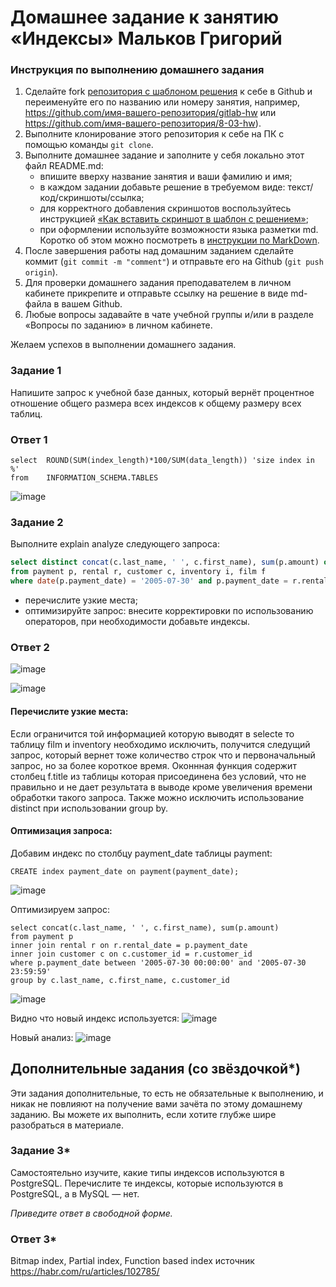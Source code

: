 # Домашнее задание к занятию «Индексы» Мальков Григорий

### Инструкция по выполнению домашнего задания

1. Сделайте fork [репозитория c шаблоном решения](https://github.com/netology-code/sys-pattern-homework) к себе в Github и переименуйте его по названию или номеру занятия, например, https://github.com/имя-вашего-репозитория/gitlab-hw или https://github.com/имя-вашего-репозитория/8-03-hw).
2. Выполните клонирование этого репозитория к себе на ПК с помощью команды `git clone`.
3. Выполните домашнее задание и заполните у себя локально этот файл README.md:
   - впишите вверху название занятия и ваши фамилию и имя;
   - в каждом задании добавьте решение в требуемом виде: текст/код/скриншоты/ссылка;
   - для корректного добавления скриншотов воспользуйтесь инструкцией [«Как вставить скриншот в шаблон с решением»](https://github.com/netology-code/sys-pattern-homework/blob/main/screen-instruction.md);
   - при оформлении используйте возможности языка разметки md. Коротко об этом можно посмотреть в [инструкции по MarkDown](https://github.com/netology-code/sys-pattern-homework/blob/main/md-instruction.md).
4. После завершения работы над домашним заданием сделайте коммит (`git commit -m "comment"`) и отправьте его на Github (`git push origin`).
5. Для проверки домашнего задания преподавателем в личном кабинете прикрепите и отправьте ссылку на решение в виде md-файла в вашем Github.
6. Любые вопросы задавайте в чате учебной группы и/или в разделе «Вопросы по заданию» в личном кабинете.

Желаем успехов в выполнении домашнего задания.

### Задание 1

Напишите запрос к учебной базе данных, который вернёт процентное отношение общего размера всех индексов к общему размеру всех таблиц.

### Ответ 1
```
select	ROUND(SUM(index_length)*100/SUM(data_length)) 'size index in %'
from	INFORMATION_SCHEMA.TABLES
```
![image](https://github.com/Gr1ck01/homework-12-netology/assets/56309750/9bba5a64-00d2-4def-b259-ea8901aa29e6)


### Задание 2

Выполните explain analyze следующего запроса:
```sql
select distinct concat(c.last_name, ' ', c.first_name), sum(p.amount) over (partition by c.customer_id, f.title)
from payment p, rental r, customer c, inventory i, film f
where date(p.payment_date) = '2005-07-30' and p.payment_date = r.rental_date and r.customer_id = c.customer_id and i.inventory_id = r.inventory_id
```
- перечислите узкие места;
- оптимизируйте запрос: внесите корректировки по использованию операторов, при необходимости добавьте индексы.

### Ответ 2
![image](https://github.com/Gr1ck01/homework-12-netology/assets/56309750/010844d4-2246-496a-bcd6-9c4db93ad098)

![image](https://github.com/Gr1ck01/homework-12-netology/assets/56309750/522c1d71-2ebf-460d-ae40-e5becdd39850)

#### Перечислите узкие места:
Если ограничится той информацией которую выводят в selecte то таблицу film и inventory необходимо исключить, получится следущий запрос, который вернет тоже количество строк что и первоначальный запрос, но за более короткое время.
Оконнная функция содержит столбец f.title из таблицы которая присоединена без условий, что не правильно и не дает результата в выводе кроме увеличения времени обработки такого запроса.
Также можно исключить использование distinct при использовании group by.
#### Оптимизация запроса:
Добавим индекс по столбцу payment_date таблицы payment:
```
CREATE index payment_date on payment(payment_date);
```
![image](https://github.com/Gr1ck01/homework-12-netology/assets/56309750/61bf4c70-425a-45c5-becd-aaa3f6759b36)

Оптимизируем запрос:
```
select concat(c.last_name, ' ', c.first_name), sum(p.amount)
from payment p
inner join rental r on r.rental_date = p.payment_date
inner join customer c on c.customer_id = r.customer_id 
where p.payment_date between '2005-07-30 00:00:00' and '2005-07-30 23:59:59'
group by c.last_name, c.first_name, c.customer_id  
```
![image](https://github.com/Gr1ck01/homework-12-netology/assets/56309750/6f422d61-e34d-4147-b75a-77554828b848)

Видно что новый индекс используется:
![image](https://github.com/Gr1ck01/homework-12-netology/assets/56309750/d9ae0111-b9b9-4652-a93d-3c76e14ea4c6)

Новый анализ:
![image](https://github.com/Gr1ck01/homework-12-netology/assets/56309750/8a76655a-62cf-406c-9043-9c0bab2c2400)




## Дополнительные задания (со звёздочкой*)
Эти задания дополнительные, то есть не обязательные к выполнению, и никак не повлияют на получение вами зачёта по этому домашнему заданию. Вы можете их выполнить, если хотите глубже шире разобраться в материале.

### Задание 3*

Самостоятельно изучите, какие типы индексов используются в PostgreSQL. Перечислите те индексы, которые используются в PostgreSQL, а в MySQL — нет.

*Приведите ответ в свободной форме.*

### Ответ 3*

Bitmap index, Partial index, Function based index
источник https://habr.com/ru/articles/102785/
